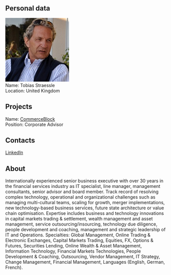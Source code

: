 ## Personal data
![tobias straessle photo](photo/tobias_straessle.jpg)  
Name:   Tobias Straessle  
Location: United Kingdom  
## Projects 
Name: [CommerceBlock](../projects/commerceblock.md)  
Position: Corporate Advisor   
## Contacts
[LinkedIn](https://www.linkedin.com/in/tobias-straessle-95204b2/)      
## About
Internationally experienced senior business executive with over 30 years in the financial services industry as IT specialist, line manager, management consultants, senior advisor and board member. Track record of resolving complex technology, operational and organizational challenges such as managing multi-cultural teams, scaling for growth, merger implementations, new technology-based business services, future state architecture or value chain optimisation.
Expertise includes business and technology innovations in capital markets trading & settlement, wealth management and asset management, service outsourcing/insourcing, technology due diligence, people development and coaching, management and strategic leadership of IT and Operations.
Specialties: Global Management, Online Trading & Electronic Exchanges, Capital Markets Trading, Equities, FX, Options & Futures, Securities Lending, Online Wealth & Asset Management, Information Technology, Financial Markets Technologies, People Development & Coaching, Outsourcing, Vendor Management, IT Strategy, Change Management, Financial Management, Languages (English, German, French).
